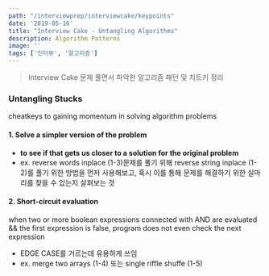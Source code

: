 ```yaml
---
path: "/interviewprep/interviewcake/keypoints"
date: '2019-05-16'
title: "Interview Cake - Untangling Algorithms"
description: Algorithm Patterns
image: ''
tags: ['인터뷰', '알고리즘']
---
```

> Interview Cake 문제 풀면서 파악한 알고리즘 패턴 및 치트키 정리

### Untangling Stucks
cheatkeys to gaining momentum in solving algorithm problems

####  1. Solve a simpler version of the problem 
- __to see if that gets us closer to a solution for the original problem__
- ex. reverse words inplace (1-3)문제를 풀기 위해 reverse string inplace (1-2)를 풀기 위한 방법을 먼저 사용해보고, 혹시 이를 통해 문제를 해결하기 위한 실마리를 찾을 수 있는지 살펴보는 것

#### 2. Short-circuit evaluation
when two or more boolean expressions connected with AND are evaluated && the first expression is false, program does not even check the next expression
- EDGE CASE를 거르는데 유용하게 쓰임
- ex. merge two arrays (1-4) 또는 single riffle shuffe (1-5)